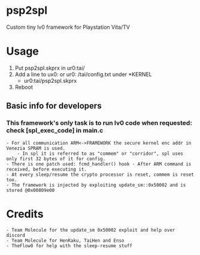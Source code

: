 # psp2spl
Custom tiny lv0 framework for Playstation Vita/TV

# Usage
1) Put psp2spl.skprx in ur0:tai/
2) Add a line to ux0: or ur0: /tai/config.txt under *KERNEL
	- ur0:tai/psp2spl.skprx
3) Reboot

## Basic info for developers
### This framework's only task is to run lv0 code when requested: check [spl_exec_code] in main.c
	- For all communication ARM<->FRAMEWORK the secure kernel enc addr in Venezia SPRAM is used.
		- In spl it is referred to as "commem" or "corridor", spl uses only first 32 bytes of it for config.
	- There is one patch used: fcmd_handler() hook - After ARM command is received, before executing it.
	- At every sleep/resume the crypto processor is reset, commem is reset too.
	- The framework is injected by exploiting update_sm::0x50002 and is stored @0x00809e00

# Credits
	- Team Molecule for the update_sm 0x50002 exploit and help over discord
	- Team Molecule for HenKaku, TaiHen and Enso
	- TheFlow0 for help with the sleep-resume stuff